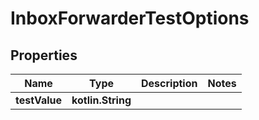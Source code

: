 
# InboxForwarderTestOptions

## Properties
Name | Type | Description | Notes
------------ | ------------- | ------------- | -------------
**testValue** | **kotlin.String** |  | 



